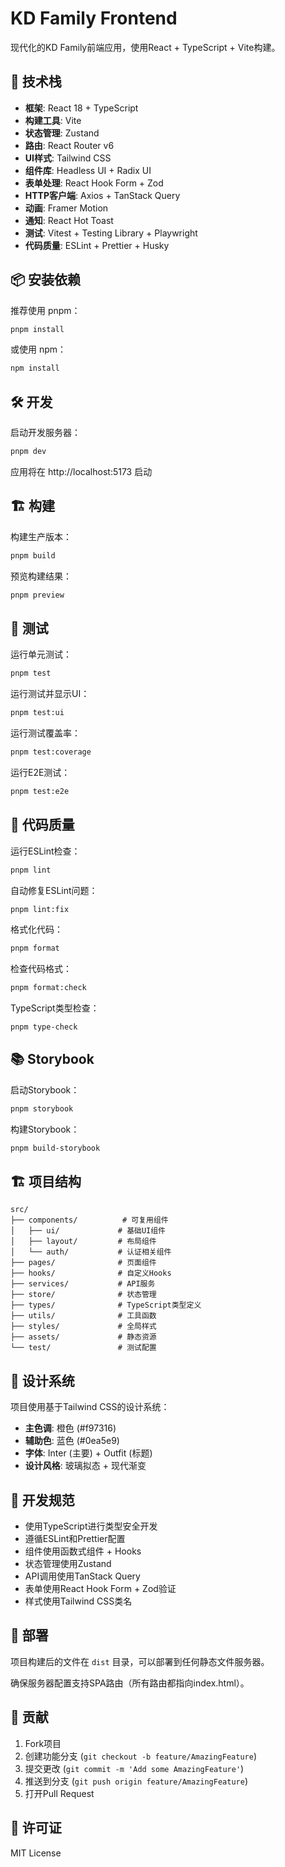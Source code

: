 # KD Family Frontend

现代化的KD Family前端应用，使用React + TypeScript + Vite构建。

## 🚀 技术栈

- **框架**: React 18 + TypeScript
- **构建工具**: Vite
- **状态管理**: Zustand
- **路由**: React Router v6
- **UI样式**: Tailwind CSS
- **组件库**: Headless UI + Radix UI
- **表单处理**: React Hook Form + Zod
- **HTTP客户端**: Axios + TanStack Query
- **动画**: Framer Motion
- **通知**: React Hot Toast
- **测试**: Vitest + Testing Library + Playwright
- **代码质量**: ESLint + Prettier + Husky

## 📦 安装依赖

推荐使用 pnpm：

```bash
pnpm install
```

或使用 npm：

```bash
npm install
```

## 🛠️ 开发

启动开发服务器：

```bash
pnpm dev
```

应用将在 http://localhost:5173 启动

## 🏗️ 构建

构建生产版本：

```bash
pnpm build
```

预览构建结果：

```bash
pnpm preview
```

## 🧪 测试

运行单元测试：

```bash
pnpm test
```

运行测试并显示UI：

```bash
pnpm test:ui
```

运行测试覆盖率：

```bash
pnpm test:coverage
```

运行E2E测试：

```bash
pnpm test:e2e
```

## 📝 代码质量

运行ESLint检查：

```bash
pnpm lint
```

自动修复ESLint问题：

```bash
pnpm lint:fix
```

格式化代码：

```bash
pnpm format
```

检查代码格式：

```bash
pnpm format:check
```

TypeScript类型检查：

```bash
pnpm type-check
```

## 📚 Storybook

启动Storybook：

```bash
pnpm storybook
```

构建Storybook：

```bash
pnpm build-storybook
```

## 🏗️ 项目结构

```
src/
├── components/          # 可复用组件
│   ├── ui/             # 基础UI组件
│   ├── layout/         # 布局组件
│   └── auth/           # 认证相关组件
├── pages/              # 页面组件
├── hooks/              # 自定义Hooks
├── services/           # API服务
├── store/              # 状态管理
├── types/              # TypeScript类型定义
├── utils/              # 工具函数
├── styles/             # 全局样式
├── assets/             # 静态资源
└── test/               # 测试配置
```

## 🎨 设计系统

项目使用基于Tailwind CSS的设计系统：

- **主色调**: 橙色 (#f97316)
- **辅助色**: 蓝色 (#0ea5e9)
- **字体**: Inter (主要) + Outfit (标题)
- **设计风格**: 玻璃拟态 + 现代渐变

## 🔧 开发规范

- 使用TypeScript进行类型安全开发
- 遵循ESLint和Prettier配置
- 组件使用函数式组件 + Hooks
- 状态管理使用Zustand
- API调用使用TanStack Query
- 表单使用React Hook Form + Zod验证
- 样式使用Tailwind CSS类名

## 🚀 部署

项目构建后的文件在 `dist` 目录，可以部署到任何静态文件服务器。

确保服务器配置支持SPA路由（所有路由都指向index.html）。

## 🤝 贡献

1. Fork项目
2. 创建功能分支 (`git checkout -b feature/AmazingFeature`)
3. 提交更改 (`git commit -m 'Add some AmazingFeature'`)
4. 推送到分支 (`git push origin feature/AmazingFeature`)
5. 打开Pull Request

## 📄 许可证

MIT License
